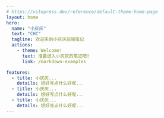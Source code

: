 ```yaml
---
# https://vitepress.dev/reference/default-theme-home-page
layout: home
hero:
  name: "小灰灰"
  text: "CHC"
  tagline: 欢迎来到小灰灰前端笔记
  actions:
    - theme: Welcome!
      text: 准备进入小灰灰的笔记吧!
      link: /markdown-examples

features:
  - title: 小灰灰...
    details: 想好写点什么好呢...
  - title: 小灰灰...
    details: 想好写点什么好呢...
  - title: 小灰灰...
    details: 想好写点什么好呢...
---
```

